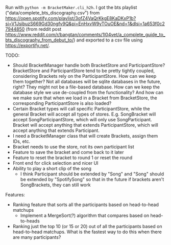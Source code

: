 Run with `python -m BracketMaker.cli_h2h`.
I got the bts playlist ("data/complete_bts_discography.csv") from https://open.spotify.com/playlist/3ofZ4VaQrKkgE8KaDKxP1b?si=V1JsibuzS669Gd30ngfv9Q&pi=EnHxvW9yTOuOE&nd=1&dlsi=1a653f0c27944850 (from reddit post https://www.reddit.com/r/bangtan/comments/1l04vet/a_complete_guide_to_bts_discography_from_debut_to/) and exported to a csv file using https://exportify.net/.

TODO:
* Should BracketManager handle both BracketStore and ParticipantStore? BracketStore and ParticipantStore tend to be pretty tightly coupled, considering Brackets rely on the ParticipantStore. How can we keep them together? Not all databases will be sqlite databases in the future, right? They might not be a file-based database. How can we keep the database style we use de-coupled from the functionality? And how can we make sure that when we load in a Bracket from BracketStore, the corresponding ParticipantStore is also loaded?
* Certain Bracket types will call specific ParticipantStore, while the general Bracket will accept all types of stores. E.g. SongBracket will accept SongParticipantStore, which will only use SongParticipant. Bracket will accept anything that extends ParticipantStore, which will accept anything that extends Participant.
* I need a BracketManager class that will create Brackets, assign them IDs, etc.
* Bracket needs to use the store, not its own participant list
* Feature to save the bracket and come back to it later
* Feature to reset the bracket to round 1 or reset the round
* Front end for click selection and nicer UI
* Ability to play a short clip of the song
  * I think Participant should be extended by "Song" and "Song" should be extended by "SpotifySong"
    so that in the future if brackets aren't SongBrackets, they can still work

Features:
* Ranking feature that sorts all the participants based on head-to-head matchups
  * Implement a MergeSort(?) algorithm that compares based on head-to-heads
* Ranking just the top 10 (or 15 or 20) out of all the participants based on
  head-to-head matchups. What is the fastest way to do this when there are many participants?